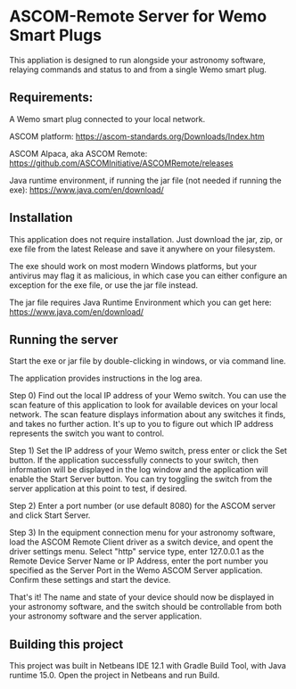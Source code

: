 # ASCOM-Remote Server for Wemo Smart Plugs
This appliation is designed to run alongside your astronomy software, relaying commands and status to and from a single Wemo smart plug.
  
## Requirements:
A Wemo smart plug connected to your local network.

ASCOM platform:  https://ascom-standards.org/Downloads/Index.htm

ASCOM Alpaca, aka ASCOM Remote:  https://github.com/ASCOMInitiative/ASCOMRemote/releases
  
Java runtime environment, if running the jar file (not needed if running the exe):  https://www.java.com/en/download/
  
  
## Installation
This application does not require installation.  Just download the jar, zip, or exe file from the latest Release and save it anywhere on your filesystem.

The exe should work on most modern Windows platforms, but your antivirus may flag it as malicious, in which case you can either configure an exception for the exe file, or use the jar file instead.

The jar file requires Java Runtime Environment which you can get here:  https://www.java.com/en/download/

## Running the server
Start the exe or jar file by double-clicking in windows, or via command line.
  
The application provides instructions in the log area.
  
Step 0) Find out the local IP address of your Wemo switch.  You can use the scan feature of this application to look for available devices on your local network.  The scan feature displays information about any switches it finds, and takes no further action.  It's up to you to figure out which IP address represents the switch you want to control.
  
Step 1) Set the IP address of your Wemo switch, press enter or click the Set button.  If the application successfully connects to your switch, then information will be displayed in the log window and the application will enable the Start Server button.  You can try toggling the switch from the server application at this point to test, if desired.
  
Step 2) Enter a port number (or use default 8080) for the ASCOM server and click Start Server.
  
Step 3) In the equipment connection menu for your astronomy software, load the ASCOM Remote Client driver as a switch device, and opent the driver settings menu.  Select "http" service type, enter 127.0.0.1 as the Remote Device Server Name or IP Address, enter the port number you specified as the Server Port in the Wemo ASCOM Server application.  Confirm these settings and start the device.

That's it!  The name and state of your device should now be displayed in your astronomy software, and the switch should be controllable from both your astronomy software and the server application.

## Building this project
This project was built in Netbeans IDE 12.1 with Gradle Build Tool, with Java runtime 15.0.  Open the project in Netbeans and run Build.
